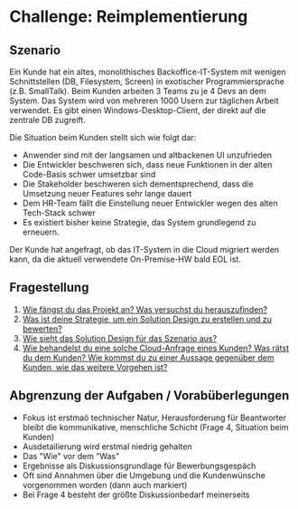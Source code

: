 # Challenge: Reimplementierung

## Szenario

Ein Kunde hat ein altes, monolithisches Backoffice-IT-System mit wenigen Schnittstellen (DB, Filesystem, Screen) in exotischer Programmiersprache (z.B. SmallTalk). Beim Kunden arbeiten 3 Teams zu je 4 Devs an dem System. Das System wird von mehreren 1000 Usern zur täglichen Arbeit verwendet. Es gibt einen Windows-Desktop-Client, der direkt auf die zentrale DB zugreift.

Die Situation beim Kunden stellt sich wie folgt dar:

* Anwender sind mit der langsamen und altbackenen UI unzufrieden
* Die Entwickler beschweren sich, dass neue Funktionen in der alten Code-Basis schwer umsetzbar sind
* Die Stakeholder beschweren sich dementsprechend, dass die Umsetzung neuer Features sehr lange dauert
* Dem HR-Team fällt die Einstellung neuer Entwickler wegen des alten Tech-Stack schwer
* Es existiert bisher keine Strategie, das System grundlegend zu erneuern.

Der Kunde hat angefragt, ob das IT-System in die Cloud migriert werden kann, da die aktuell verwendete On-Premise-HW bald EOL ist.


## Fragestellung

  1. [Wie fängst du das Projekt an? Was versuchst du herauszufinden?](booting_project_knowledge_acqusition.md)
  2. [Was ist deine Strategie, um ein Solution Design zu erstellen und zu bewerten?](strategy_towards_solutions.md)
  3. [Wie sieht das Solution Design für das Szenario aus?](solution_design_document.md)
  4. [Wie behandelst du eine solche Cloud-Anfrage eines Kunden? Was rätst du dem Kunden? Wie kommst du zu einer Aussage gegenüber dem Kunden, wie das weitere Vorgehen ist?](customer_reasoning_and_communication.md)

## Abgrenzung der Aufgaben / Vorabüberlegungen

* Fokus ist erstmaö technischer Natur, Herausforderung für Beantworter bleibt die kommunikative, menschliche Schicht (Frage 4, Situation beim Kunden)
* Ausdetailierung wird erstmal niedrig gehalten
* Das "Wie" vor dem "Was"
* Ergebnisse als Diskussionsgrundlage für Bewerbungsgespäch
* Oft sind Annahmen über die Umgebung und die Kundenwünsche vorgenommen worden (dann auch markiert)
* Bei Frage 4 besteht der größte Diskussionbedarf meinerseits
